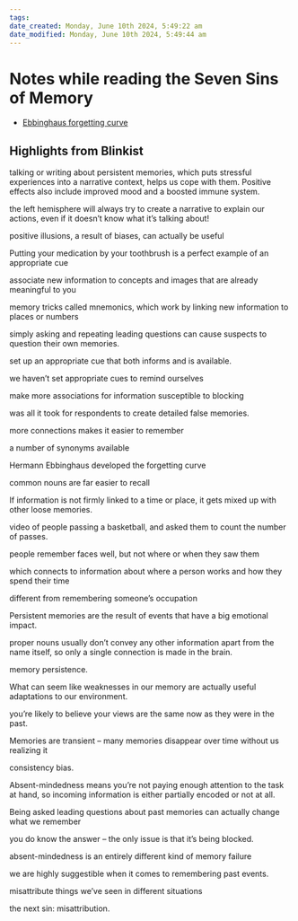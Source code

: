 ```yaml
---
tags: 
date_created: Monday, June 10th 2024, 5:49:22 am
date_modified: Monday, June 10th 2024, 5:49:44 am
---
```

# Notes while reading the Seven Sins of Memory
+ [Ebbinghaus forgetting curve](https://en.wikipedia.org/wiki/Forgetting_curve)


## Highlights from Blinkist
 talking or writing about persistent memories, which puts stressful experiences into a narrative context, helps us cope with them. Positive effects also include improved mood and a boosted immune system.

the left hemisphere will always try to create a narrative to explain our actions, even if it doesn’t know what it’s talking about!

positive illusions, a result of biases, can actually be useful

Putting your medication by your toothbrush is a perfect example of an appropriate cue

associate new information to concepts and images that are already meaningful to you

memory tricks called mnemonics, which work by linking new information to places or numbers

simply asking and repeating leading questions can cause suspects to question their own memories.

set up an appropriate cue that both informs and is available.

we haven’t set appropriate cues to remind ourselves

make more associations for information susceptible to blocking

was all it took for respondents to create detailed false memories.

more connections makes it easier to remember

 a number of synonyms available

Hermann Ebbinghaus developed the forgetting curve

common nouns are far easier to recall

If information is not firmly linked to a time or place, it gets mixed up with other loose memories.

video of people passing a basketball, and asked them to count the number of passes.

people remember faces well, but not where or when they saw them

which connects to information about where a person works and how they spend their time

different from remembering someone’s occupation

Persistent memories are the result of events that have a big emotional impact. 

proper nouns usually don’t convey any other information apart from the name itself, so only a single connection is made in the brain.

memory persistence.

What can seem like weaknesses in our memory are actually useful adaptations to our environment.

you’re likely to believe your views are the same now as they were in the past.

Memories are transient – many memories disappear over time without us realizing it

consistency bias.

Absent-mindedness means you’re not paying enough attention to the task at hand, so incoming information is either partially encoded or not at all.

Being asked leading questions about past memories can actually change what we remember

you do know the answer – the only issue is that it’s being blocked.

absent-mindedness is an entirely different kind of memory failure

we are highly suggestible when it comes to remembering past events.

misattribute things we’ve seen in different situations

the next sin: misattribution.
